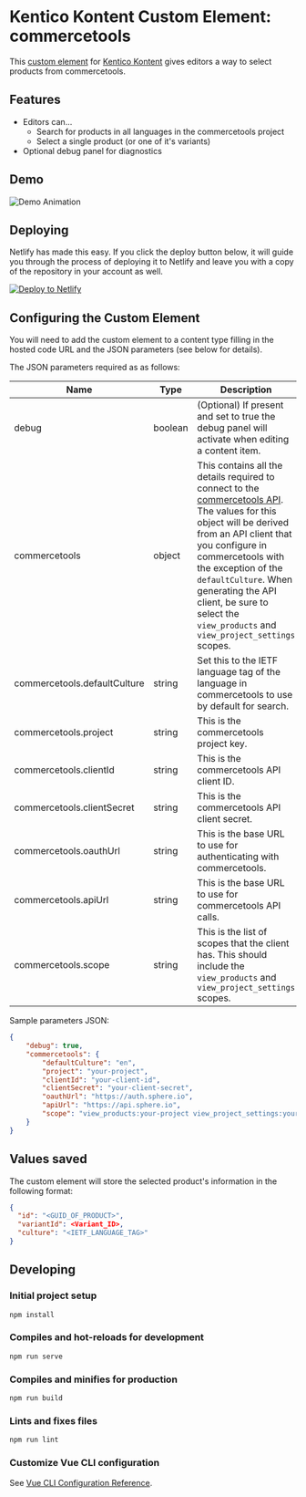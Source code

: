 # Kentico Kontent Custom Element: commercetools

This [custom element](https://docs.kontent.ai/tutorials/develop-apps/integrate/integrating-your-own-content-editing-features) for [Kentico Kontent](https://kontent.ai) gives editors a way to select products from commercetools.

## Features

- Editors can...
  - Search for products in all languages in the commercetools project
  - Select a single product (or one of it's variants)
- Optional debug panel for diagnostics

## Demo

![Demo Animation](../assets/commercetools-demo.gif?raw=true)

<!--
## Quick testing

If you're interested in trying this out without deploying it yourself, you can use <https://YOUR_PUBLICLY_DEPLOYED_URL/>. This is the deployed version of the master branch in this repo. **This should only be used for quick testing as it is subject to change**
-->

## Deploying

Netlify has made this easy. If you click the deploy button below, it will guide you through the process of deploying it to Netlify and leave you with a copy of the repository in your account as well.

[![Deploy to Netlify](https://www.netlify.com/img/deploy/button.svg)](https://app.netlify.com/start/deploy?repository=https://github.com/Kentico/kontent-custom-element-commercetools)

## Configuring the Custom Element

You will need to add the custom element to a content type filling in the hosted code URL and the JSON parameters (see below for details).

The JSON parameters required as as follows:

| Name     | Type   | Description |
| -------- | ------ | ----------- |
| debug    | boolean | (Optional) If present and set to true the debug panel will activate when editing a content item. |
| commercetools | object | This contains all the details required to connect to the [commercetools API](https://docs.commercetools.com/http-api). The values for this object will be derived from an API client that you configure in commercetools with the exception of the `defaultCulture`. When generating the API client, be sure to select the `view_products` and `view_project_settings` scopes. |
| commercetools.defaultCulture | string | Set this to the IETF language tag of the language in commercetools to use by default for search. |
| commercetools.project | string | This is the commercetools project key. |
| commercetools.clientId | string | This is the commercetools API client ID. |
| commercetools.clientSecret | string | This is the commercetools API client secret. |
| commercetools.oauthUrl | string | This is the base URL to use for authenticating with commercetools. |
| commercetools.apiUrl | string | This is the base URL to use for commercetools API calls. |
| commercetools.scope | string | This is the list of scopes that the client has. This should include the `view_products` and `view_project_settings` scopes. |

Sample parameters JSON:

```json
{
    "debug": true,
    "commercetools": {
        "defaultCulture": "en",
        "project": "your-project",
        "clientId": "your-client-id",
        "clientSecret": "your-client-secret",
        "oauthUrl": "https://auth.sphere.io",
        "apiUrl": "https://api.sphere.io",
        "scope": "view_products:your-project view_project_settings:your-project"
    }
}
```

## Values saved

The custom element will store the selected product's information in the following format:

```json
{
  "id": "<GUID_OF_PRODUCT>",
  "variantId": <Variant_ID>,
  "culture": "<IETF_LANGUAGE_TAG>"
}
```

## Developing

### Initial project setup

```console
npm install
```

### Compiles and hot-reloads for development

```console
npm run serve
```

### Compiles and minifies for production

```console
npm run build
```

### Lints and fixes files

```console
npm run lint
```

### Customize Vue CLI configuration

See [Vue CLI Configuration Reference](https://cli.vuejs.org/config/).
